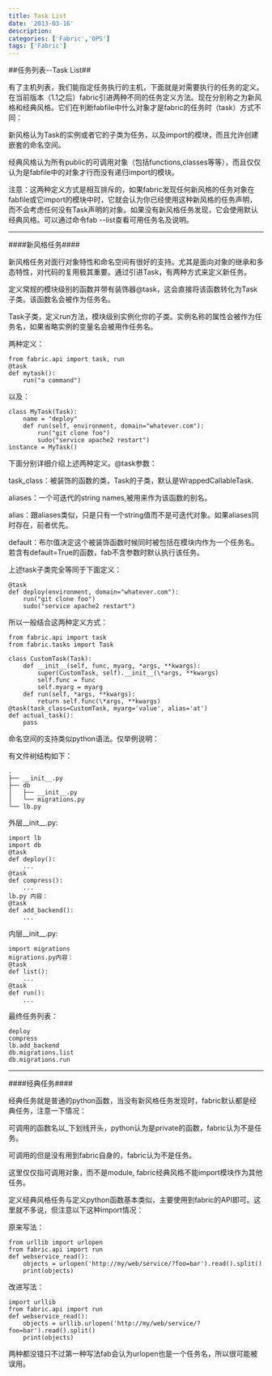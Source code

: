 ```yaml
---
title: Task List
date: '2013-03-16'
description:
categories: ['Fabric','OPS']
tags: ['Fabric']
---
```


##任务列表--Task List##

有了主机列表，我们能指定任务执行的主机，下面就是对需要执行的任务的定义。在当前版本（1.1之后）fabric引进两种不同的任务定义方法。现在分别称之为新风格和经典风格。它们在判断fabfile中什么对象才是fabric的任务时（task）方式不同：

新风格认为Task的实例或者它的子类为任务，以及import的模块，而且允许创建嵌套的命名空间。

经典风格认为所有public的可调用对象（包括functions,classes等等），而且仅仅认为是fabfile中的对象才行而没有递归import的模块。

注意：这两种定义方式是相互排斥的，如果fabric发现任何新风格的任务对象在fabfile或它import的模块中时，它就会认为你已经使用这种新风格的任务声明，而不会考虑任何没有Task声明的对象。如果没有新风格任务发现，它会使用默认经典风格。可以通过命令fab --list查看可用任务名及说明。

***

####新风格任务####

新风格任务对面行对象特性和命名空间有很好的支持。尤其是面向对象的继承和多态特性，对代码的复用极其重要。通过引进Task，有两种方式来定义新任务。

定义常规的模块级别的函数并带有装饰器@task，这会直接将该函数转化为Task子类。该函数名会被作为任务名。

Task子类，定义run方法，模块级别实例化你的子类。实例名称的属性会被作为任务名，如果省略实例的变量名会被用作任务名。

两种定义：
    
    from fabric.api import task, run
    @task
    def mytask():
        run("a command")
    
以及：

    class MyTask(Task):
        name = "deploy"
        def run(self, environment, domain="whatever.com"):
            run("git clone foo")
            sudo("service apache2 restart")
    instance = MyTask()

下面分别详细介绍上述两种定义。@task参数：

task_class：被装饰的函数的类，Task的子类，默认是WrappedCallableTask.

aliases：一个可迭代的string names,被用来作为该函数的别名。

alias：跟aliases类似，只是只有一个string值而不是可迭代对象。如果aliases同时存在，前者优先。

default：布尔值决定这个被装饰函数时候同时被包括在模块内作为一个任务名。若含有default=True的函数，fab不含参数时默认执行该任务。

上述task子类完全等同于下面定义：

    @task
    def deploy(environment, domain="whatever.com"):
        run("git clone foo")
        sudo("service apache2 restart")

所以一般结合这两种定义方式：

    from fabric.api import task
    from fabric.tasks import Task

    class CustomTask(Task):
        def __init__(self, func, myarg, *args, **kwargs):
            super(CustomTask, self).__init__(\*args, **kwargs)
            self.func = func
            self.myarg = myarg
        def run(self, *args, **kwargs):
            return self.func(\*args, **kwargs)
    @task(task_class=CustomTask, myarg='value', alias='at')
    def actual_task():
        pass

命名空间的支持类似python语法。仅举例说明：

有文件树结构如下：

    .
    ├── __init__.py
    ├── db
    │   ├── __init__.py
    │   └── migrations.py
    └── lb.py

外层__init__.py:

    import lb
    import db
    @task
    def deploy():
        ...
    @task
    def compress():
        ...
    lb.py 内容：
    @task
    def add_backend():
        ...

内层__init__.py:

    import migrations
    migrations.py内容：
    @task
    def list():
        ...
    @task
    def run():
        ...

最终任务列表：

    deploy
    compress
    lb.add_backend
    db.migrations.list
    db.migrations.run

***

####经典任务####

经典任务就是普通的python函数，当没有新风格任务发现时，fabric默认都是经典任务，注意一下情况：

可调用的函数名以_下划线开头，python认为是private的函数，fabric认为不是任务。

可调用的但是没有用到fabric自身的，fabric认为不是任务。

这里仅仅指可调用对象，而不是module, fabric经典风格不能import模块作为其他任务。

定义经典风格任务与定义python函数基本类似，主要使用到fabric的API即可。这里就不多说，但注意以下这种import情况：

原来写法：

    from urllib import urlopen
    from fabric.api import run
    def webservice_read():
        objects = urlopen('http://my/web/service/?foo=bar').read().split()
        print(objects)

改进写法：

    import urllib
    from fabric.api import run
    def webservice_read():
        objects = urllib.urlopen('http://my/web/service/?foo=bar').read().split()
        print(objects)

两种都没错只不过第一种写法fab会认为urlopen也是一个任务名，所以很可能被误用。
